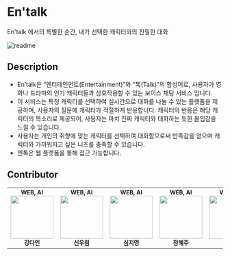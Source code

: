 # En'talk

En'talk 에서의 특별한 순간, 내가 선택한 캐릭터와의 친밀한 대화

![readme](https://github.com/Sungshin-Entalk/.github/assets/114573447/932883f4-83ff-4bfc-8a40-0a967990d43d)

Description
---

- En’talk은 “엔터테인먼트(Entertainment)”와 “톡(Talk)”의 합성어로, 사용자가 영화나 드라마의 인기 캐릭터들과 상호작용할 수 있는 보이스 채팅 서비스 입니다.
- 이 서비스는 특정 캐릭터를 선택하여 실시간으로 대화를 나눌 수 있는 플랫폼을 제공하며, 사용자의 질문에 캐릭터가 적절하게 반응합니다. 캐릭터의 반응은 해당 캐릭터의 목소리로 제공되어, 사용자는 마치 진짜 캐릭터와 대화하는 듯한 몰입감을 느낄 수 있습니다.
- 사용자는 개인의 취향에 맞는 캐릭터를 선택하여 대화함으로써 만족감을 얻으며 캐릭터와 가까워지고 싶은 니즈를 충족할 수 있습니다.
- 엔톡은 웹 플랫폼을 통해 접근 가능합니다.


Contributor
---
<table>
  <tr>
    <td align="center"><sub><b>WEB, AI</b></sub><br /><img src="https://github.com/Sungshin-Entalk/.github/assets/114573447/f860d9fd-aac5-4f89-8598-561167c85809" width="100px;" alt=""/><br /><sub><b>강다인</b></sub><br /></td>
    <td align="center"><sub><b>WEB, AI</b></sub><br /><img src="https://github.com/Sungshin-Entalk/.github/assets/114573447/a75a22e0-1824-4cca-bc15-9de66c30a6ae" width="100px;" alt=""/><br /><sub><b>신우림</b></sub><br /></td>
    <td align="center"><sub><b> WEB, AI</b></sub><br /><img src="https://github.com/Sungshin-Entalk/.github/assets/114573447/22f85fa8-2536-4f59-9f12-eb91a35e3014" width="100px;" alt=""/><br /><sub><b>심지영</b></sub><br /></td>
    <td align="center"><sub><b>WEB, AI</b></sub><br /><img src="https://github.com/Sungshin-Entalk/.github/assets/114573447/ef0d9109-9a2c-4479-a0a5-82f21b564f99" width="100px;" alt=""/><br /><sub><b>정혜주</b></sub><br /></td>
    <td align="center"><sub><b>WEB, AI</b></sub><br /><img src="https://github.com/Sungshin-Entalk/.github/assets/114573447/ff384e1c-dd29-412c-8b3d-9fe067e7e434" width="100px;" alt=""/><br /><sub><b>이유진</b></sub><br /></td>
    </tr>
</table>




